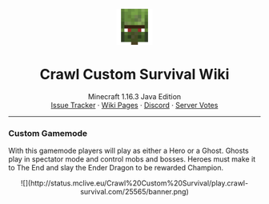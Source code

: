 <p align="center">
  <a href="https://wiki.crawl-survival.com/">
    <img src="https://github.com/danthemanzx/crawl-custom-survival/blob/main/media/server-icon.png?raw=true" alt="Crawl Custom Survival Wiki" width=72 height=72>
  </a>

  <h1 align="center">Crawl Custom Survival Wiki</h1>

  <p align="center">
    Minecraft 1.16.3 Java Edition
    <br>
    <a href="https://github.com/danthemanzx/crawl-custom-survival/issues">Issue Tracker</a>
    ·
    <a href="https://wiki.crawl-survival.com">Wiki Pages</a>
     ·
    <a href="https://discord.gg/7e7ZK4g">Discord</a>
     ·
    <a href="">Server Votes</a>
  </p>
</p>

***
### Custom Gamemode
With this gamemode players will play as either a Hero or a Ghost. Ghosts play in spectator mode and control mobs and bosses. Heroes must make it to The End and slay the Ender Dragon to be rewarded Champion.

<center>![](http://status.mclive.eu/Crawl%20Custom%20Survival/play.crawl-survival.com/25565/banner.png)</center>


